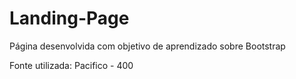 # Landing-Page

Página desenvolvida com objetivo de aprendizado sobre Bootstrap

Fonte utilizada: Pacifico - 400
